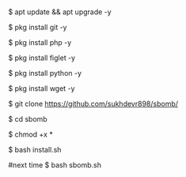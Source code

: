 #
$ apt update && apt upgrade -y


$ pkg install git -y

$ pkg install php -y


$ pkg install figlet -y 


$ pkg install python -y


$ pkg install wget -y



$ git clone https://github.com/sukhdevr898/sbomb/


$ cd sbomb


$ chmod +x *


$ bash install.sh


#next time $ bash sbomb.sh

